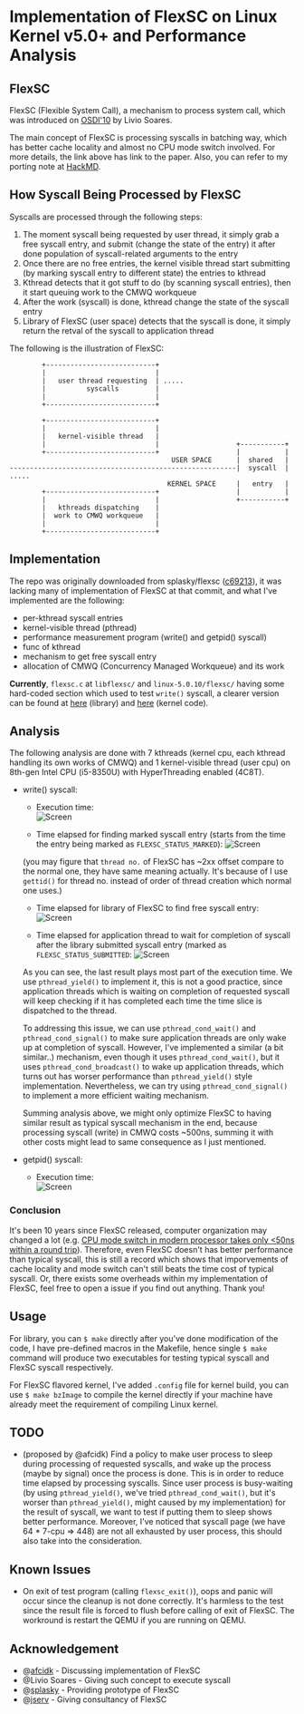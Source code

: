 # Implementation of FlexSC on Linux Kernel v5.0+ and Performance Analysis

## FlexSC
FlexSC (Flexible System Call), a mechanism to process system call, which was introduced on [OSDI'10](https://www.usenix.org/conference/osdi10/flexsc-flexible-system-call-scheduling-exception-less-system-calls) by Livio Soares.

The main concept of FlexSC is processing syscalls in batching way, which has better cache locality and almost no CPU mode switch involved. For more details, the link above has link to the paper. Also, you can refer to my porting note at [HackMD](https://hackmd.io/@flawless0714/S1Wdf-g0V).

## How Syscall Being Processed by FlexSC
Syscalls are processed through the following steps:

1. The moment syscall being requested by user thread, it simply grab a free syscall entry, and submit (change the state of the entry) it after done population of syscall-related arguments to the entry
2. Once there are no free entries, the kernel visible thread start submitting (by marking syscall entry to different state) the entries to kthread
3. Kthread detects that it got stuff to do (by scanning syscall entries), then it start queuing work to the CMWQ workqueue
4. After the work (syscall) is done, kthread change the state of the syscall entry
5. Library of FlexSC (user space) detects that the syscall is done, it simply return the retval of the syscall to application thread

The following is the illustration of FlexSC:
```
        +---------------------------+
        |                           |
        |   user thread requesting  | .....
        |          syscalls         |
        |                           |
        +---------------------------+

        +---------------------------+
        |                           |
        |   kernel-visible thread   |
        |                           |                   +-----------+
        +---------------------------+                   |           |
                                        USER SPACE      |  shared   |
--------------------------------------------------------|  syscall  | .....
                                       KERNEL SPACE     |   entry   |
        +---------------------------+                   |           |
        |                           |                   +-----------+
        |   kthreads dispatching    |
        |  work to CMWQ workqueue   |
        |                           |
        +---------------------------+
```

## Implementation
The repo was originally downloaded from splasky/flexsc ([c69213](https://github.com/splasky/linux/tree/c69213aabcb1b6046ade5dbacfc95d1d0356ea14)), it was lacking many of implementation of FlexSC at that commit, and what I've implemented are the following:

- per-kthread syscall entries
- kernel-visible thread (pthread)
- performance measurement program (write() and getpid() syscall)
- func of kthread
- mechanism to get free syscall entry
- allocation of CMWQ (Concurrency Managed Workqueue) and its work

**Currently**, `flexsc.c` at `libflexsc/` and `linux-5.0.10/flexsc/` having some hard-coded section which used to test `write()` syscall, a clearer version can be found at [here](https://github.com/flawless0714/FlexSC/blob/master/libflexsc/versions/per_kthread_getpid/flexsc.c) (library) and [here](https://github.com/flawless0714/FlexSC/blob/master/linux-5.0.10/flexsc/versions/per_kthread_getpid/flexsc.c) (kernel code).


## Analysis
The following analysis are done with 7 kthreads (kernel cpu, each kthread handling its own works of CMWQ) and 1 kernel-visible thread (user cpu) on 8th-gen Intel CPU (i5-8350U) with HyperThreading enabled (4C8T).

- write() syscall:

    - Execution time:                 
    ![Screen](./libflexsc/perf_result/write.png)
    
    - Time elapsed for finding marked syscall entry (starts from the time the entry being marked as `FLEXSC_STATUS_MARKED`): 
    ![Screen](./libflexsc/perf_result/find_marked_syspage_elapsed_time.png)
    
    (you may figure that `thread no.` of FlexSC has ~2xx offset compare to the normal one, they have same meaning actually. It's because of I use `gettid()` for thread no. instead of order of thread creation which normal one uses.)

    - Time elapsed for library of FlexSC to find free syscall entry:
    ![Screen](./libflexsc/perf_result/get_free_syspage_elapsed_time.png)

    - Time elapsed for application thread to wait for completion of syscall after the library submitted syscall entry (marked as `FLEXSC_STATUS_SUBMITTED`:
    ![Screen](./libflexsc/perf_result/pthread_yield_elapsed_time.png)

    As you can see, the last result plays most part of the execution time. We use `pthread_yield()` to implement it, this is not a good practice, since application threads which is waiting on completion of requested syscall will keep checking if it has completed each time the time slice is dispatched to the thread.

    To addressing this issue, we can use `pthread_cond_wait()` and `pthread_cond_signal()` to make sure application threads are only wake up at completion of syscall. However, I've implemented a similar (a bit similar..) mechanism, even though it uses `pthread_cond_wait()`, but it uses `pthread_cond_broadcast()` to wake up application threads, which turns out has worser performance than `pthread_yield()` style implementation. Nevertheless, we can try using `pthread_cond_signal()` to implement a more efficient waiting mechanism.
        
    Summing analysis above, we might only optimize FlexSC to having similar result as typical syscall mechanism in the end, because processing syscall (write) in CMWQ costs ~500ns, summing it with other costs might lead to same consequence as I just mentioned.

- getpid() syscall:
    - Execution time:           
     ![Screen](./libflexsc/perf_result/getpid.png)

### Conclusion
It's been 10 years since FlexSC released, computer organization may changed a lot (e.g. [CPU mode switch in modern processor takes only <50ns within a round trip](https://i.imgur.com/bfgu0EK.png)). Therefore, even FlexSC doesn't has better performance than typical syscall, this is still a record which shows that imporvements of cache locality and mode switch can't still beats the time cost of typical syscall. Or, there exists some overheads within my implementation of FlexSC, feel free to open a issue if you find out anything. Thank you!

## Usage
For library, you can `$ make` directly after you've done modification of the code, I have pre-defined macros in the Makefile, hence single `$ make` command will produce two executables for testing typical syscall and FlexSC syscall respectively.

For FlexSC flavored kernel, I've added `.config` file for kernel build, you can use `$ make bzImage` to compile the kernel directly if your machine have already meet the requirement of compiling Linux kernel.

## TODO 
- (proposed by @afcidk) Find a policy to make user process to sleep during processing of requested syscalls, and wake up the process (maybe by signal) once the process is done. This is in order to reduce time elapsed by processing syscalls. Since user process  is busy-waiting (by using `pthread_yield()`, we've tried `pthread_cond_wait()`, but it's worser than `pthread_yield()`, might caused by my implementation) for the result of syscall, we want to test if putting them to sleep shows better performance. Moreover, I've noticed that syscall page (we have 64 * 7-cpu => 448) are not all exhausted by user process, this should also take into the consideration.

## Known Issues
- On exit of test program (calling `flexsc_exit()`), oops and panic will occur since the cleanup is not done correctly. It's harmless to the test since the result file is forced to flush before calling of exit of FlexSC. The workround is restart the QEMU if you are running on QEMU.

## Acknowledgement
- @[afcidk](https://github.com/afcidk) - Discussing implementation of FlexSC
- @Livio Soares - Giving such concept to execute syscall
- @[splasky](https://github.com/splasky) - Providing prototype of FlexSC
- @[jserv](https://github.com/jserv) - Giving consultancy of FlexSC
